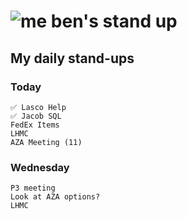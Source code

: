 # ![me](https://avatars2.githubusercontent.com/u/5232044?s=50&v=4) ben's stand up

## My daily stand-ups
    
### Today

    ✅ Lasco Help
    ✅ Jacob SQL
    FedEx Items
    LHMC
    AZA Meeting (11)

### Wednesday

    P3 meeting
    Look at AZA options?
    LHMC
